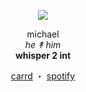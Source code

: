 <p align="center">
  <img src="https://i.ibb.co/0y5bWM91/image.png">
</p>

<p align="center">
  michael <br>
  <i>he ↟ him</i> <br>
  <b>whisper 2 int</b>
</p>

<p align="center">
  <a href="https://godsfavoriteboy.carrd.co/">carrd</a> ・ 
  <a href="https://open.spotify.com/user/31t5g3hkel7l6u4oagayevubrnge?si=bf9d454eb5074ec1">spotify</a>
</p>
